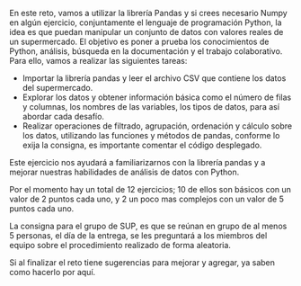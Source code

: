 
En este reto, vamos a utilizar la librería Pandas y si crees necesario Numpy en algún ejercicio, conjuntamente el lenguaje de programación Python, la idea es que puedan manipular un conjunto de datos con valores reales de un supermercado. El objetivo es poner a prueba los conocimientos de Python, análisis, búsqueda en la documentación y el trabajo colaborativo. Para ello, vamos a realizar las siguientes tareas:

- Importar la librería pandas y leer el archivo CSV que contiene los datos del supermercado.
- Explorar los datos y obtener información básica como el número de filas y columnas, los nombres de las variables, los tipos de datos, para así abordar cada desafío.
- Realizar operaciones de filtrado, agrupación, ordenación y cálculo sobre los datos, utilizando las funciones y métodos de pandas, conforme lo exija la consigna, es importante comentar el código desplegado.

Este ejercicio nos ayudará a familiarizarnos con la librería pandas y a mejorar nuestras habilidades de análisis de datos con Python.

Por el momento hay un total de 12 ejercicios; 10 de ellos son básicos con un valor de 2 puntos cada uno, y 2 un poco mas complejos con un valor de 5 puntos cada uno. 

La consigna para el grupo de SUP, es que se reúnan en grupo de al menos 5 personas, el día de la entrega, se les preguntará a los miembros del equipo sobre el procedimiento realizado de forma aleatoria.

Si al finalizar el reto tiene sugerencias para mejorar y agregar, ya saben como hacerlo por aquí.

